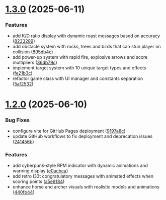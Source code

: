 # [1.3.0](https://github.com/zopiolabs/Bleda/compare/v1.2.0...v1.3.0) (2025-06-11)


### Features

* add K/D ratio display with dynamic roast messages based on accuracy ([8233289](https://github.com/zopiolabs/Bleda/commit/8233289ffc06b848e7b160a3cc6661c4c6936d59))
* add obstacle system with rocks, trees and birds that can stun player on collision ([895db4e](https://github.com/zopiolabs/Bleda/commit/895db4ea73ce4a5ad71d3ccd4bcc2452042c3f9f))
* add power-up system with rapid fire, explosive arrows and score multipliers ([36db79c](https://github.com/zopiolabs/Bleda/commit/36db79c62c4abacea75d9217da1366a6ed8361de))
* implement target system with 10 unique target types and effects ([fe21b3c](https://github.com/zopiolabs/Bleda/commit/fe21b3c78521455c3637cfab8babd6be0fbe5cc3))
* refactor game class with UI manager and constants separation ([5af2532](https://github.com/zopiolabs/Bleda/commit/5af25329ee8ae278ac823ed8959daf1221409291))



# [1.2.0](https://github.com/zopiolabs/Bleda/compare/440fb444da6e4e91b0ad64a697c56cb564b414ae...v1.2.0) (2025-06-10)


### Bug Fixes

* configure vite for GitHub Pages deployment ([9197a8c](https://github.com/zopiolabs/Bleda/commit/9197a8c89fe784d8d309c4194d0af697eb3fdc87))
* update GitHub workflows to fix deployment and deprecation issues ([241456b](https://github.com/zopiolabs/Bleda/commit/241456bc372d8db9a3a3d9da85d88fd5ef52cc0b))


### Features

* add cyberpunk-style RPM indicator with dynamic animations and warning display ([e0acbca](https://github.com/zopiolabs/Bleda/commit/e0acbcaf9f16b609c486303b1b34ce1193660a59))
* add retro l33t congratulatory messages with animated effects when scoring points ([a5e9184](https://github.com/zopiolabs/Bleda/commit/a5e91840065583cb781995b8dcdbcc008c1e627c))
* enhance horse and archer visuals with realistic models and animations ([440fb44](https://github.com/zopiolabs/Bleda/commit/440fb444da6e4e91b0ad64a697c56cb564b414ae))



